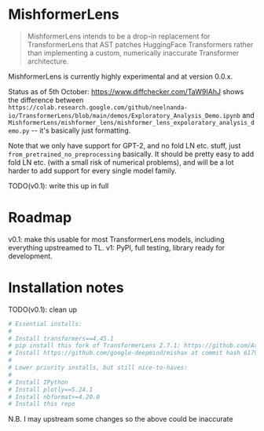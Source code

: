 # MishformerLens

> MishformerLens intends to be a drop-in replacement for TransformerLens that AST patches HuggingFace Transformers rather than implementing a custom, numerically inaccurate Transformer architecture.

MishformerLens is currently highly experimental and at version 0.0.x.

Status as of 5th October: https://www.diffchecker.com/TaW9IAhJ shows the difference between `https://colab.research.google.com/github/neelnanda-io/TransformerLens/blob/main/demos/Exploratory_Analysis_Demo.ipynb` and `MishformerLens/mishformer_lens/mishformer_lens_expoloratory_analysis_demo.py` -- it's basically just formatting.

Note that we only have support for GPT-2, and no fold LN etc. stuff, just `from_pretrained_no_preprocessing` basically. It should be pretty easy to add fold LN etc. (with a small risk of numerical problems), and will be a lot harder to add support for every single model family.

TODO(v0.1): write this up in full

# Roadmap

v0.1: make this usable for most TransformerLens models, including everything upstreamed to TL.
v1: PyPI, full testing, library ready for development.

# Installation notes

TODO(v0.1): clean up

```bash
# Essential installs:
#
# Install transformers==4.45.1
# pip install this fork of TransformerLens 2.7.1: https://github.com/ArthurConmy/TransformerLens/tree/mishformer-lens-changes  # TODO(v0.1): upstream TransformerLens changes
# Install https://github.com/google-deepmind/mishax at commit hash 617972a2f83f14b3b76288477974d95563fe5e7d
#
# Lower priority installs, but still nice-to-haves:
#
# Install IPython
# Install plotly==5.24.1
# Install nbformat>=4.20.0
# Install this repo
```

N.B. I may upstream some changes so the above could be inaccurate

